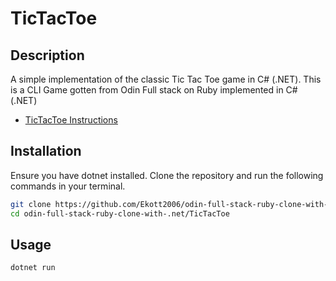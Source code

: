 # TicTacToe

## Description

A simple implementation of the classic Tic Tac Toe game in C# (.NET).
This is a CLI Game gotten from Odin Full stack on Ruby implemented in C# (.NET)

- [TicTacToe Instructions](https://www.theodinproject.com/lessons/ruby-tic-tac-toe)

## Installation

Ensure you have dotnet installed. Clone the repository and run the following commands in your terminal.

```bash
git clone https://github.com/Ekott2006/odin-full-stack-ruby-clone-with-.net
cd odin-full-stack-ruby-clone-with-.net/TicTacToe
```

## Usage

```bash
dotnet run
```

